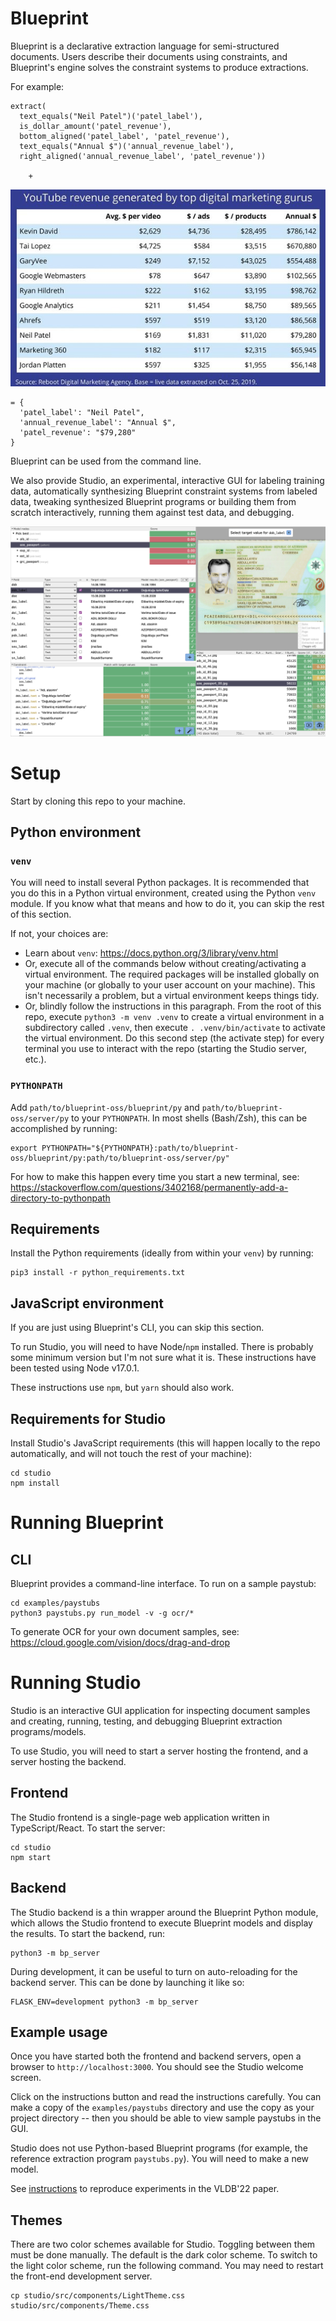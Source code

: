 # Blueprint

Blueprint is a declarative extraction language for semi-structured documents.
Users describe their documents using constraints, and Blueprint's engine solves
the constraint systems to produce extractions.

For example:

```
extract(
  text_equals("Neil Patel")('patel_label'),
  is_dollar_amount('patel_revenue'),
  bottom_aligned('patel_label', 'patel_revenue'),
  text_equals("Annual $")('annual_revenue_label'),
  right_aligned('annual_revenue_label', 'patel_revenue'))

    +
```
![sample document](./assets/sample_document.jpg)
```
= {
  'patel_label': "Neil Patel",
  'annual_revenue_label': "Annual $",
  'patel_revenue': "$79,280"
}
```

Blueprint can be used from the command line.

We also provide Studio, an experimental, interactive GUI for labeling training
data, automatically synthesizing Blueprint constraint systems from labeled
data, tweaking synthesized Blueprint programs or building them from scratch
interactively, running them against test data, and debugging.

![Studio screenshot](./assets/studio_screenshot.png)

# Setup

Start by cloning this repo to your machine.

## Python environment

### `venv`

You will need to install several Python packages. It is recommended that you
do this in a Python virtual environment, created using the Python `venv` module.
If you know what that means and how to do it, you can skip the rest of this
section.

If not, your choices are:

- Learn about `venv`: <https://docs.python.org/3/library/venv.html>
- Or, execute all of the commands below without creating/activating a virtual
  environment. The required packages will be installed globally on your machine
  (or globally to your user account on your machine). This isn't necessarily a
  problem, but a virtual environment keeps things tidy.
- Or, blindly follow the instructions in this paragraph. From the root of this
  repo, execute `python3 -m venv .venv` to create a virtual environment in a
  subdirectory called `.venv`, then execute `. .venv/bin/activate` to activate
  the virtual environment. Do this second step (the activate step) for every
  terminal you use to interact with the repo (starting the Studio server, etc.).

### `PYTHONPATH`

Add `path/to/blueprint-oss/blueprint/py` and `path/to/blueprint-oss/server/py`
to your `PYTHONPATH`. In most shells (Bash/Zsh), this can be accomplished by
running:

```
export PYTHONPATH="${PYTHONPATH}:path/to/blueprint-oss/blueprint/py:path/to/blueprint-oss/server/py"
```

For how to make this happen every time you start a new terminal, see:
<https://stackoverflow.com/questions/3402168/permanently-add-a-directory-to-pythonpath>

## Requirements

Install the Python requirements (ideally from within your `venv`) by running:

```
pip3 install -r python_requirements.txt
```

## JavaScript environment

If you are just using Blueprint's CLI, you can skip this section.

To run Studio, you will need to have Node/`npm` installed. There is probably
some minimum version but I'm not sure what it is. These instructions have been
tested using Node v17.0.1.

These instructions use `npm`, but `yarn` should also work.

## Requirements for Studio

Install Studio's JavaScript requirements (this will happen locally to the repo
automatically, and will not touch the rest of your machine):

```
cd studio
npm install
```

# Running Blueprint

## CLI

Blueprint provides a command-line interface. To run on a sample paystub:

```
cd examples/paystubs
python3 paystubs.py run_model -v -g ocr/*
```

To generate OCR for your own document samples, see:
<https://cloud.google.com/vision/docs/drag-and-drop>

# Running Studio

Studio is an interactive GUI application for inspecting document samples and
creating, running, testing, and debugging Blueprint extraction programs/models.

To use Studio, you will need to start a server hosting the frontend, and a
server hosting the backend.

## Frontend

The Studio frontend is a single-page web application written in
TypeScript/React. To start the server:

```
cd studio
npm start
```

## Backend

The Studio backend is a thin wrapper around the Blueprint Python module, which
allows the Studio frontend to execute Blueprint models and display the results.
To start the backend, run:

```
python3 -m bp_server
```

During development, it can be useful to turn on auto-reloading for the backend
server. This can be done by launching it like so:

```
FLASK_ENV=development python3 -m bp_server
```

## Example usage

Once you have started both the frontend and backend servers, open a browser to
`http://localhost:3000`. You should see the Studio welcome screen.

Click on the instructions button and read the instructions carefully. You can
make a copy of the `examples/paystubs` directory and use the copy as your
project directory -- then you should be able to view sample paystubs in the GUI.

Studio does not use Python-based Blueprint programs (for example, the reference
extraction program `paystubs.py`). You will need to make a new model.

See [instructions](vldb22.md) to reproduce experiments in the VLDB'22 paper.

## Themes

There are two color schemes available for Studio. Toggling between
them must be done manually. The default is the dark color scheme. To
switch to the light color scheme, run the following command. You may
need to restart the front-end development server.

```
cp studio/src/components/LightTheme.css studio/src/components/Theme.css
```
